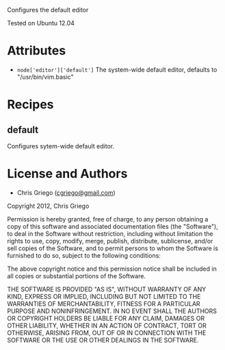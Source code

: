 Configures the default editor

Tested on Ubuntu 12.04

# Attributes

* `node['editor']['default']` The system-wide default editor, defaults to "/usr/bin/vim.basic"

# Recipes

## default

Configures sytem-wide default editor.

# License and Authors

* Chris Griego (<cgriego@gmail.com>)

Copyright 2012, Chris Griego

Permission is hereby granted, free of charge, to any person obtaining
a copy of this software and associated documentation files (the
"Software"), to deal in the Software without restriction, including
without limitation the rights to use, copy, modify, merge, publish,
distribute, sublicense, and/or sell copies of the Software, and to
permit persons to whom the Software is furnished to do so, subject to
the following conditions:

The above copyright notice and this permission notice shall be
included in all copies or substantial portions of the Software.

THE SOFTWARE IS PROVIDED "AS IS", WITHOUT WARRANTY OF ANY KIND,
EXPRESS OR IMPLIED, INCLUDING BUT NOT LIMITED TO THE WARRANTIES OF
MERCHANTABILITY, FITNESS FOR A PARTICULAR PURPOSE AND
NONINFRINGEMENT. IN NO EVENT SHALL THE AUTHORS OR COPYRIGHT HOLDERS BE
LIABLE FOR ANY CLAIM, DAMAGES OR OTHER LIABILITY, WHETHER IN AN ACTION
OF CONTRACT, TORT OR OTHERWISE, ARISING FROM, OUT OF OR IN CONNECTION
WITH THE SOFTWARE OR THE USE OR OTHER DEALINGS IN THE SOFTWARE.
